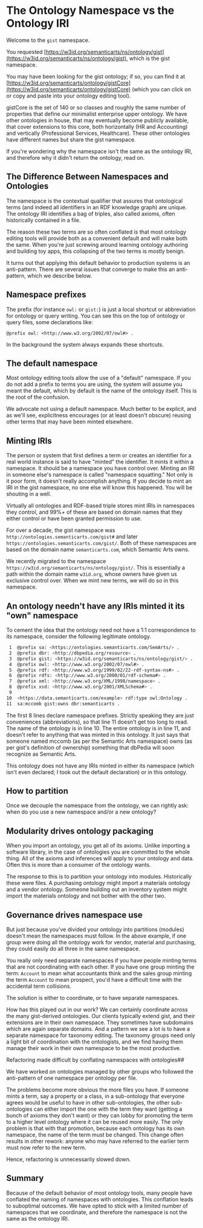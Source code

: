 # The Ontology Namespace vs the Ontology IRI

Welcome to the `gist` namespace.

You requested [https://w3id.org/semanticarts/ns/ontology/gist](https://w3id.org/semanticarts/ns/ontology/gist), which is the gist namespace.

You may have been looking for the gist ontology; if so, you can find it at
[https://w3id.org/semanticarts/ontology/gistCore](https://w3id.org/semanticarts/ontology/gistCore)
(which you can click on or copy and paste into your ontology editing
tool).

gistCore is the set of 140 or so classes and roughly the same number
of properties that define our minimalist enterprise upper ontology.
We have other ontologies in house, that may eventually become publicly
available, that cover extensions to this core, both horizontally (HR and
Accounting) and vertically (Professional Services, Healthcare). These
other ontologies have different names but share the gist namespace.

If you're wondering why the namespace isn't the same as the ontology IRI,
and therefore why it didn't return the ontology, read on.

## The Difference Between Namespaces and Ontologies

The namespace is the contextual qualifier that assures that ontological
terms (and indeed all identifiers in an RDF knowledge graph) are unique.
The ontology IRI identifies a bag of triples, also called axioms, often
historically contained in a file.

The reason these two terms are so often conflated is that most ontology
editing tools will provide both as a convenient default and will make both
the same. When you're just screwing around learning ontology authoring
and building toy apps, this collapsing of the two terms is mostly benign.

It turns out that applying this default behavior to production systems is
an anti-pattern. There are several issues that converge to make this an
anti-pattern, which we describe below.

## Namespace prefixes

The prefix (for instance `owl:` or `gist:`) is just a local shortcut or abbreviation
for ontology or query writing. You can see this on the top of ontology
or query files, some declarations like:

`@prefix owl: <http://www.w3.org/2002/07/owl#> .`

In the background the system always expands these shortcuts.

## The default namespace

Most ontology editing tools allow the use of a "default" namespace. If
you do not add a prefix to terms you are using, the system will assume
you meant the default, which by default is the name of the ontology
itself. This is the root of the confusion.

We advocate not using a default namespace. Much better to be explicit,
and as we'll see, explicitness encourages (or at least doesn't obscure)
reusing other terms that may have been minted elsewhere.

## Minting IRIs

The person or system that first defines a term or creates an identifier
for a real world instance is said to have "minted" the identifier. It
mints it within a namespace. It should be a namespace you have
control over. Minting an IRI in someone else's namespace is called
"namespace squatting." Not only is it poor form, it doesn't really
accomplish anything. If you decide to mint an IRI in the gist
namespace, no one else will know this happened. You will be shouting
in a well.

Virtually all ontologies and RDF-based triple stores mint IRIs in
namespaces they control, and 99%+ of these are based on domain names
that they either control or have been granted permission to use.

For over a decade, the gist namespace was `http://ontologies.semanticarts.com/gist#`
and later `https://ontologies.semanticarts.com/gist/`. Both of these namespaces
are based on the domain name `semanticarts.com`, which Semantic Arts owns.

We recently migrated to the namespace `https://w3id.org/semanticarts/ns/ontology/gist/`.
This is essentially a path within the domain name `w3id.org`, whose owners
have given us exclusive control over. When we mint new terms, we will do so
in this namespace.

## An ontology needn't have any IRIs minted it its "own" namespace

To cement the idea that the ontology need not have a 1:1 correspondence to
its namespace, consider the following legitimate ontology.

```bash
 1  @prefix sa: <https://ontologies.semanticarts.com/SemArts/> .
 2  @prefix dbr: <http://dbpedia.org/resource> .
 3  @prefix gist: <https://w3id.org/semanticarts/ns/ontology/gist/> .
 4  @prefix owl: <http://www.w3.org/2002/07/owl#> .
 5  @prefix rdf: <http://www.w3.org/1999/02/22-rdf-syntax-ns#> .
 6  @prefix rdfs: <http://www.w3.org/2000/01/rdf-schema#> .
 7  @prefix xml: <http://www.w3.org/XML/1998/namespace> .
 8  @prefix xsd: <http://www.w3.org/2001/XMLSchema#> .
 9  
10  <https://data.semanticarts.com/example> rdf:type owl:Ontology .
11  sa:mccomb gist:owns dbr:semanticarts .
```

The first 8 lines declare namespace prefixes. Strictly speaking they are
just conveniences (abbreviations), so that line 11 doesn't get too long
to read. The name of the ontology is in line 10. The entire ontology is
in line 11, and doesn't refer to anything that was minted in this ontology.
It just says that someone named mccomb (as per the Semantic Arts
namespace) owns (as per gist's definition of ownership) something
that dbPedia will soon recognize as Semantic Arts.

This ontology does not have any IRIs minted in either its namespace
(which isn't even declared; I took out the default declaration) or
in this ontology.

## How to partition

Once we decouple the namespace from the ontology, we can rightly ask:
when do you use a new namespace and/or a new ontology?

## Modularity drives ontology packaging

When you import an ontology, you get all of its axioms. Unlike
importing a software library, in the case of ontologies you are
committed to the whole thing. All of the axioms and inferences will
apply to your ontology and data. Often this is more than a consumer
of the ontology wants.

The response to this is to partition your ontology into modules.
Historically these were files. A purchasing ontology might import a
materials ontology and a vendor ontology. Someone building out an
inventory system might import the materials ontology and not bother
with the other two.

## Governance drives namespace use

But just because you've divided your ontology into partitions (modules)
doesn't mean the namespaces must follow. In the above example, if one
group were doing all the ontology work for vendor, material and purchasing,
they could easily do all three in the same namespace.

You really only need separate namespaces if you have people minting
terms that are not coordinating with each other. If you have one group
minting the term: `Account` to mean what accountants think and the
sales group minting the term `Account` to mean prospect, you'd have
a difficult time with the accidental term collisions.

The solution is either to coordinate, or to have separate namespaces.

How has this played out in our work? We can certainly coordinate
across the many gist-derived ontologies. Our clients typically extend
gist, and their extensions are in their own namespace. They sometimes
have subdomains which are again separate domains. And a pattern we see
a lot is to have a separate namespace for taxonomy editing. The
taxonomy groups need only a light bit of coordination with the
ontologists, and we find having them manage their work in their own
namespace to be the most productive.

Refactoring made difficult by conflating namespaces with ontologies##

We have worked on ontologies managed by other groups who followed
the anti-pattern of one namespace per ontology per file.

The problems become more obvious the more files you have. If someone
mints a term, say a property or a class, in a sub-ontology that everyone
agrees would be useful to have in other sub-ontologies, the other
sub-ontologies can either import the one with the term they want
(getting a bunch of axioms they don't want) or they can lobby for
promoting the term to a higher level ontology where it can be reused
more easily. The only problem is that with that promotion, because
each ontology has its own namespace, the name of the term must be
changed. This change often results in other rework: anyone who may
have referred to the earlier term must now refer to the new term.

Hence, refactoring is unnecessarily slowed down.

## Summary

Because of the default behavior of most ontology tools, many people have
conflated the naming of namespaces with ontologies. This conflation
leads to suboptimal outcomes. We have opted to stick with a limited
number of namespaces that we coordinate, and therefore the namespace
is not the same as the ontology IRI.
